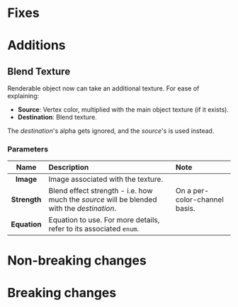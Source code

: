 # Fixes

# Additions

## Blend Texture

Renderable object now can take an additional texture. For ease of explaining:

- **Source**: Vertex color, multiplied with the main object texture (if it exists).
- **Destination**: Blend texture.

The *destination*'s alpha gets ignored, and the *source*'s is used instead.

### Parameters

|Name|Description|Note|
|:-:|:-|:-|
|**Image**|Image associated with the texture.||
|**Strength**|Blend effect strength - i.e. how much the *source* will be blended with the *destination*.|On a per-color-channel basis.|
|**Equation**|Equation to use. For more details, refer to its associated `enum`.||

# Non-breaking changes

# Breaking changes